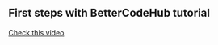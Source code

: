 ## First steps with BetterCodeHub tutorial


[Check this video](https://odysseyhack.github.io/BCH-first-use/index.html)


